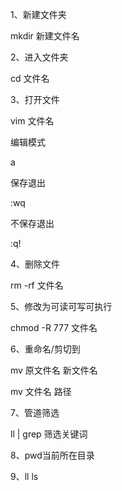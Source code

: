1、新建文件夹

mkdir 新建文件名

2、进入文件夹

cd 文件名

3、打开文件

vim 文件名

编辑模式

a

保存退出

:wq

不保存退出

:q!

4、删除文件

rm -rf 文件名

5、修改为可读可写可执行

chmod -R 777 文件名

6、重命名/剪切到

mv 原文件名 新文件名

mv 文件名 路径 

7、管道筛选

ll | grep 筛选关键词

8、pwd当前所在目录

9、ll ls